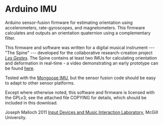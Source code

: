 Arduino IMU
=========

Arduino sensor-fusion firmware for estimating orientation using accelerometers, rate-gyroscopes, and magnetometers.
This firmware calculates and outputs an orientation quaternion using a complementary filter.

This firmware and software was written for a digital musical instrument --- "The Spine" --- developed for the collaborative research-creation project [*Les Gestes*][1].
The Spine contains at least two IMUs for calculating orientation and deformation in real-time - a video demonstrating an early prototype can be found [here][2].

Tested with the [Mongoose IMU][3], but the sensor fusion code should be easy to adapt to other sensor platforms.

Except where otherwise noted, this software and firmware is licensed with the GPLv3; see the attached file
COPYING for details, which should be included in this download.

Joseph Malloch 2011
[Input Devices and Music Interaction Laboratory][4], McGill University.

[1]: http://idmil.org/projects/gestes
[2]: http://www.youtube.com/watch?v=-Dqvf1CXPWg
[3]: http://store.ckdevices.com/products/Mongoose-9DoF-IMU-with-Barometric-Pressure-Sensor-.html
[4]: http://idmil.org
